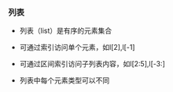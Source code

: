 ### 列表

- 列表（list）是有序的元素集合

- 可通过索引访问单个元素，如l[2],l[-1]

- 可通过区间索引访问子列表内容，如l[2:5],l[-3:]

- 列表中每个元素类型可以不同


